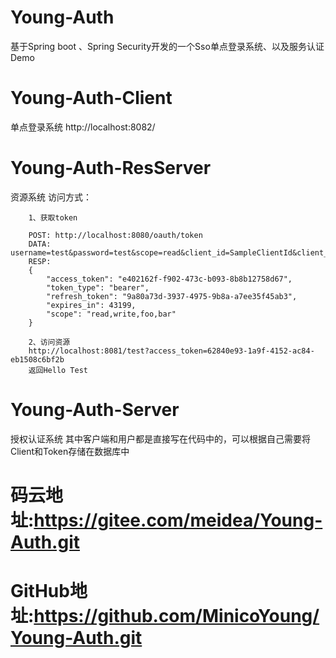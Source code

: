 # Young-Auth
基于Spring boot 、Spring Security开发的一个Sso单点登录系统、以及服务认证Demo

# Young-Auth-Client 
单点登录系统
    http://localhost:8082/
# Young-Auth-ResServer
资源系统
    访问方式：
        
        1、获取token
        
        POST: http://localhost:8080/oauth/token
        DATA: username=test&password=test&scope=read&client_id=SampleClientId&client_secret=secret&grant_type=password
        RESP:
        {
            "access_token": "e402162f-f902-473c-b093-8b8b12758d67",
            "token_type": "bearer",
            "refresh_token": "9a80a73d-3937-4975-9b8a-a7ee35f45ab3",
            "expires_in": 43199,
            "scope": "read,write,foo,bar"
        }
        
        2、访问资源
        http://localhost:8081/test?access_token=62840e93-1a9f-4152-ac84-eb1508c6bf2b 
        返回Hello Test
        
# Young-Auth-Server
授权认证系统
    其中客户端和用户都是直接写在代码中的，可以根据自己需要将Client和Token存储在数据库中

# 码云地址:https://gitee.com/meidea/Young-Auth.git     
# GitHub地址:https://github.com/MinicoYoung/Young-Auth.git